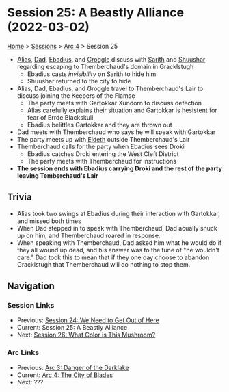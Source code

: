 # Session 25: A Beastly Alliance (2022-03-02)

[Home](../../README.md) > [Sessions](../info.md) > [Arc 4](info.md) > Session 25

* [Alias](../../characters/pcs/alias.md), [Dad](../../characters/pcs/dad.md), [Ebadius](../../characters/pcs/ebadius.md), and [Groggle](../../characters/pcs/groggle.md) discuss with [Sarith](../../characters/party/sarith.md) and [Shuushar](../../characters/party/shuushar.md) regarding escaping to Themberchaud's domain in Gracklstugh
    * Ebadius casts *invisibility* on Sarith to hide him
    * Shuushar returned to the city to hide
* Alias, Dad, Ebadius, and Groggle travel to Themberchaud's Lair to discuss joining the Keepers of the Flamse
    * The party meets with Gartokkar Xundorn to discuss defection
    * Alias carefully explains their situation and Gartokkar is hesistent for fear of Errde Blackskull
    * Ebadius belittles Gartokkar and they are thrown out
* Dad meets with Themberchaud who says he will speak with Gartokkar
* The party meets up with [Eldeth](../../characters/party/eldeth.md) outside Themberchaud's Lair
* Themberchaud calls for the party when Ebadius sees Droki
    * Ebadius catches Droki entering the West Cleft District
    * The party meets with Themberchaud for instructions
* **The session ends with Ebadius carrying Droki and the rest of the party leaving Temberchaud's Lair**

## Trivia
* Alias took two swings at Ebadius during their interaction with Gartokkar, and missed both times
* When Dad stepped in to speak with Themberchaud, Dad acually snuck up on him, and Themberchaud roared in response.
* When speaking with Themberchaud, Dad asked him what he would do if they all wound up dead, and his answer was to the tune of "he wouldn't care." Dad took this to mean that if they one day choose to abandon Gracklstugh that Themberchaud will do nothing to stop them.

## Navigation
### Session Links
* Previous: [Session 24: We Need to Get Out of Here](session24-2022-02-01.md)
* Current: Session 25: A Beastly Alliance
* Next: [Session 26: What Color is This Mushroom?](session26-2022-04-07.md)

### Arc Links
* Previous: [Arc 3: Danger of the Darklake](../arc03/info.md)
* Current: [Arc 4: The City of Blades](info.md)
* Next: ???
